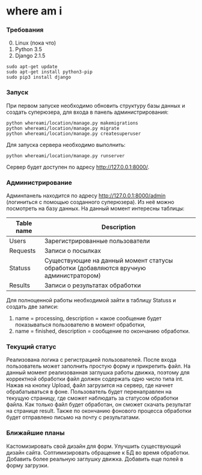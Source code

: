 # where am i

### Требования
0. Linux (пока что)
1. Python 3.5
2. Django 2.1.5
```
sudo apt-get update
sudo apt-get install python3-pip
sudo pip3 install django
```

### Запуск
При первом запуске необходимо обновить структуру базы данных и создать суперюзера, для
входа в панель администрирования:
```
python whereami/location/manage.py makemigrations
python whereami/location/manage.py migrate
python whereami/location/manage.py createsuperuser
```

Для запуска сервера необходимо выполнить:
```
python whereami/location/manage.py runserver
```

Сервер будет доступен по адресу <http://127.0.0.1:8000/>.

### Администрирование
Админпанель находится по адресу <http://127.0.0.1:8000/admin> (логиниться с помощью созданного суперюзера).
Из неё можно посмотреть на базу данных. На данный момент интересны таблицы:

Table name | Description
--- | ---
Users | Зарегистрированные пользователи
Requests | Записи о посылках
Statuss | Существующие на данный момент статусы обработки (добавляются вручную администратором)
Results | Записи о результатах обработки

Для полноценной работы необходимой зайти в таблицу Statuss и создать две записи:
1) name = processing, description = какое сообщение будет показываться пользователю в момент обработки,
2) name = finished, description = сообщение по окончанию обработки.

### Текущий статус
Реализована логика с регистрацией пользователей.
После входа пользователь может заполнить простую форму и прикрепить файл. На данный момент реализованная заглушка работы движка, поэтому для корректной обработки файл должен содержать одно число типа int. 
Нажав на кнопку Upload, файл загрузится на сервер, где начнет обрабатываться в фоне. Пользователь будет перенаправлен на текущую страницу, где сможет наблюдать за статусом обработки файла. Как только файл будет обработан, он сможет скачать результат на странице result. Также по окончанию фонового процесса обработки будет отправлено письмо на почту с результатами.

### Ближайшие планы
Кастомизировать свой дизайн для форм.
Улучшить существующий дизайн сайта.
Соптимизировать обращение к БД во время обработки.
Добавить более реальную заглушку движка.
Добавить еще полей в форму загрузки.

